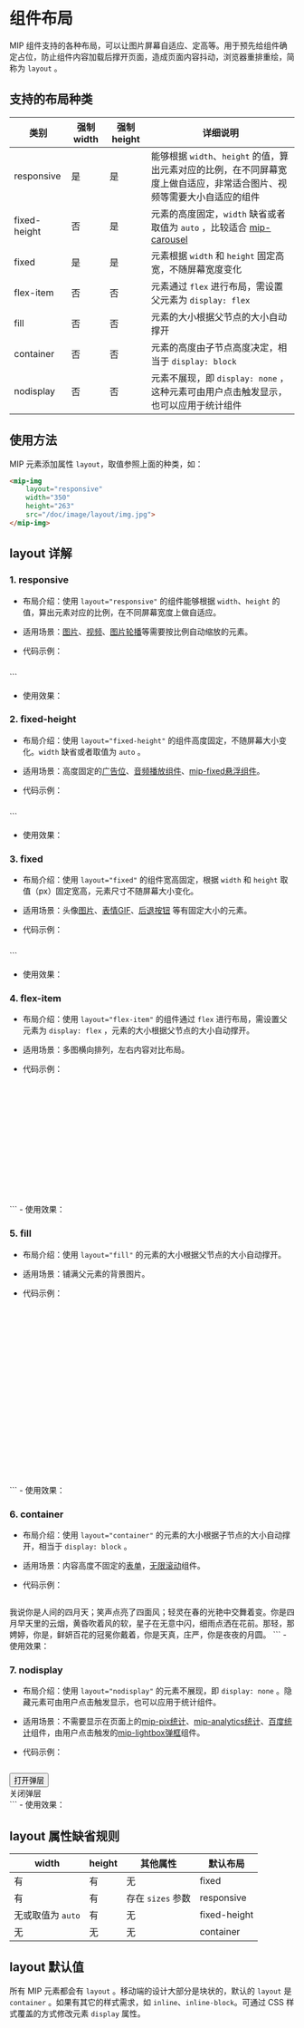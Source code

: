 # 组件布局

MIP 组件支持的各种布局，可以让图片屏幕自适应、定高等。用于预先给组件确定占位，防止组件内容加载后撑开页面，造成页面内容抖动，浏览器重排重绘，简称为 `layout` 。

## 支持的布局种类

类别|强制 width|强制 height|详细说明
---|---|---|---
responsive | 是 | 是 | 能够根据 `width`、`height` 的值，算出元素对应的比例，在不同屏幕宽度上做自适应，非常适合图片、视频等需要大小自适应的组件
fixed-height | 否 | 是 | 元素的高度固定，`width` 缺省或者取值为 `auto` ，比较适合 [mip-carousel](./builtin/mip-carousel.md)
fixed | 是 | 是 | 元素根据 `width` 和 `height` 固定高宽，不随屏幕宽度变化
flex-item | 否 | 否 | 元素通过 `flex` 进行布局，需设置父元素为 `display: flex`
fill | 否 | 否 | 元素的大小根据父节点的大小自动撑开
container | 否 | 否 | 元素的高度由子节点高度决定，相当于 `display: block`
nodisplay | 否 | 否 | 元素不展现，即 `display: none` ，这种元素可由用户点击触发显示，也可以应用于统计组件

## 使用方法

MIP 元素添加属性 `layout`，取值参照上面的种类，如：

```html
<mip-img
    layout="responsive"
    width="350"
    height="263"
    src="/doc/image/layout/img.jpg">
</mip-img>
```

## layout 详解

### 1. responsive

- 布局介绍：使用 `layout="responsive"` 的组件能够根据 `width`、`height` 的值，算出元素对应的比例，在不同屏幕宽度上做自适应。
- 适用场景：[图片](./builtin/mip-img.md)、[视频](./builtin/mip-video.md)、[图片轮播](./builtin/mip-carousel.md)等需要按比例自动缩放的元素。
- 代码示例：

    ```html
<mip-img
    layout="responsive"
    width="350"
    height="263"
    src="/doc/image/layout/img.jpg">
</mip-img>
    ```
- 使用效果：
<mip-video controls loop layout="fixed-height" height="350" class="white-bg"
    src="/doc/image/layout/responsive.mp4"
    poster="/doc/image/layout/responsive.png">
</mip-video>

### 2. fixed-height

- 布局介绍：使用 `layout="fixed-height"` 的组件高度固定，不随屏幕大小变化。`width` 缺省或者取值为 `auto` 。
- 适用场景：高度固定的[广告位](./mip-ad/mip-ad.md)、[音频播放组件](./extensions/mip-audio.md)、[mip-fixed悬浮组件](./extensions/mip-fixed.md)。
- 代码示例：

    ```html
<mip-img
    layout="fixed-height"
    height="263"
    src="/doc/image/layout/img.jpg">
</mip-img>
    ```
- 使用效果：
<mip-video controls loop layout="fixed-height" height="350" class="white-bg"
    src="/doc/image/layout/fixed-height.mp4"
    poster="/doc/image/layout/fixed-height.png">
</mip-video>


### 3. fixed

- 布局介绍：使用 `layout="fixed"` 的组件宽高固定，根据 `width` 和 `height` 取值（px）固定宽高，元素尺寸不随屏幕大小变化。
- 适用场景：头像[图片](./builtin/mip-img.md)、[表情GIF](./extensions/mip-anim.md)、[后退按钮](./extensions/mip-history.md) 等有固定大小的元素。
- 代码示例：

    ```html
<mip-img
    layout="fixed"
    width="350"
    height="263"
    src="/doc/image/layout/img.jpg">
</mip-img>
    ```
- 使用效果：
<mip-video controls loop layout="fixed-height" height="350" class="white-bg"
    src="/doc/image/layout/fixed.mp4"
    poster="/doc/image/layout/fixed.png">
</mip-video>

### 4. flex-item

- 布局介绍：使用 `layout="flex-item"` 的组件通过 `flex` 进行布局，需设置父元素为 `display: flex` ，元素的大小根据父节点的大小自动撑开。
- 适用场景：多图横向排列，左右内容对比布局。
- 代码示例：

    ```html
<style>
    #container {
        display: flex;
        height: 200px;
    }
</style>
<section id="container">
    <mip-img layout="flex-item" src="/doc/image/layout/img.jpg"></mip-img>
    <mip-img layout="flex-item" src="/doc/image/layout/img.jpg"></mip-img>
    <mip-img layout="flex-item" src="/doc/image/layout/img.jpg"></mip-img>
</section>
    ```
- 使用效果：
<mip-video controls loop layout="fixed-height" height="350" class="white-bg"
    src="/doc/image/layout/flex-item.mp4"
    poster="/doc/image/layout/flex-item.png">
</mip-video>

### 5. fill

- 布局介绍：使用 `layout="fill"` 的元素的大小根据父节点的大小自动撑开。
- 适用场景：铺满父元素的背景图片。
- 代码示例：

    ```html
<style>
    .container {
        position: relative;
        height: 300px;
        width: 80%;
    }
</style>
<section class="container">
    <mip-img
        layout="fill"
        src="img.jpg">
    </mip-img>
</section>
    ```
- 使用效果：
<mip-video controls loop layout="fixed-height" height="350" class="white-bg"
    src="/doc/image/layout/fill.mp4"
    poster="/doc/image/layout/fill.png">
</mip-video>

### 6. container

- 布局介绍：使用 `layout="container"` 的元素的大小根据子节点的大小自动撑开，相当于 `display: block` 。
- 适用场景：内容高度不固定的[表单](./extensions/mip-form.md)，[无限滚动](./extensions/mip-infinitescroll.md)组件。
- 代码示例：

    ```html
<mip-history history="go, -1" layout="container">
    我说你是人间的四月天；笑声点亮了四面风；轻灵在春的光艳中交舞着变。你是四月早天里的云烟，黄昏吹着风的软，星子在无意中闪，细雨点洒在花前。那轻，那娉婷，你是，鲜妍百花的冠冕你戴着，你是天真，庄严，你是夜夜的月圆。
</mip-history>
<script src="https://c.mipcdn.com/static/v1/mip-history/mip-history.js"></script>
    ```
- 使用效果：
<mip-video controls loop layout="fixed-height" height="350" class="white-bg"
    src="/doc/image/layout/container.mp4"
    poster="/doc/image/layout/container.png">
</mip-video>

### 7. nodisplay

- 布局介绍：使用 `layout="nodisplay"` 的元素不展现，即 `display: none` 。隐藏元素可由用户点击触发显示，也可以应用于统计组件。
- 适用场景：不需要显示在页面上的[mip-pix统计](./builtin/mip-pix.md)、[mip-analytics统计](./extensions/mip-analytics.md)、[百度统计](./extensions/mip-stats-baidu.md)组件，由用户点击触发的[mip-lightbox弹框](./extensions/mip-lightbox.md)组件。
- 代码示例：

    ```html
<button on="tap:L1.toggle" id="btn-open" class="lightbox-btn">
    打开弹层
</button>
<mip-lightbox layout="nodisplay" class="mip-hidden" id="L1">
    <div class="lightbox">
        <span on="tap:L1.toggle" class="lightbox-btn">关闭弹层</span>
    </div>
</mip-lightbox>
    ```
- 使用效果：
<mip-video controls loop layout="fixed-height" height="350" class="white-bg"
    src="/doc/image/layout/nodisplay.mp4"
    poster="/doc/image/layout/nodisplay.png">
</mip-video>

## layout 属性缺省规则

width | height |其他属性|默认布局
---|---|---|---
有 | 有| 无 | fixed
有 | 有 | 存在 `sizes` 参数| responsive
无或取值为 `auto` | 有 | 无 | fixed-height
无 | 无 | 无 | container

## layout 默认值

所有 MIP 元素都会有 `layout` 。移动端的设计大部分是块状的，默认的 `layout` 是 `container` 。如果有其它的样式需求，如 `inline`、`inline-block`。可通过 CSS 样式覆盖的方式修改元素 `display` 属性。
